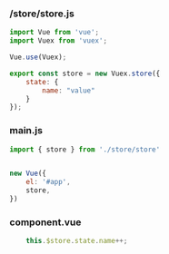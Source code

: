### /store/store.js
``` javascript
import Vue from 'vue';
import Vuex from 'vuex';

Vue.use(Vuex);

export const store = new Vuex.store({
	state: {
		name: "value"
	}		
});

```

### main.js
``` javascript
import { store } from './store/store'


new Vue({
	el: '#app',
	store,		
})

```

### component.vue
``` javascript
	this.$store.state.name++;
```
